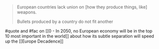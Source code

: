 > European countries lack union on [how they produce things, like] weapons.
> 
> Bullets produced by a country do not fit another

#quote and #fac on [[0 - In 2050, no European economy will be in the top 10 most important in the world]] about how its subtle separation will speed up the [[Europe Decadence]]